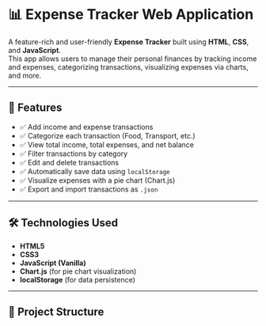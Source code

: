 
# 📊 Expense Tracker Web Application

A feature-rich and user-friendly **Expense Tracker** built using **HTML**, **CSS**, and **JavaScript**.  
This app allows users to manage their personal finances by tracking income and expenses, categorizing transactions, visualizing expenses via charts, and more.

---

## 🚀 Features

- ✅ Add income and expense transactions  
- ✅ Categorize each transaction (Food, Transport, etc.)  
- ✅ View total income, total expenses, and net balance  
- ✅ Filter transactions by category  
- ✅ Edit and delete transactions  
- ✅ Automatically save data using `localStorage`  
- ✅ Visualize expenses with a pie chart (Chart.js)  
- ✅ Export and import transactions as `.json`

---

## 🛠️ Technologies Used

- **HTML5**
- **CSS3**
- **JavaScript (Vanilla)**
- **Chart.js** (for pie chart visualization)
- **localStorage** (for data persistence)

---

## 📂 Project Structure

